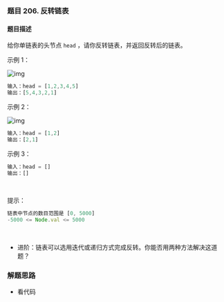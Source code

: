 ### 题目 206. 反转链表
#### 题目描述
给你单链表的头节点 `head` ，请你反转链表，并返回反转后的链表。
 

示例 1：

![img](206-1.jpeg)

```js
输入：head = [1,2,3,4,5]
输出：[5,4,3,2,1]
```
示例 2：

![img](206-2.jpeg)

```js
输入：head = [1,2]
输出：[2,1]
```
示例 3：

```js
输入：head = []
输出：[]
```
 

提示：

```js
链表中节点的数目范围是 [0, 5000]
-5000 <= Node.val <= 5000
```
 

- 进阶：链表可以选用迭代或递归方式完成反转。你能否用两种方法解决这道题？

### 解题思路
- 看代码